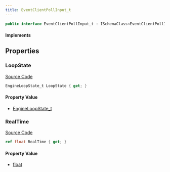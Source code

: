 ```yaml
---
title: EventClientPollInput_t
---
```


```csharp
public interface EventClientPollInput_t : ISchemaClass<EventClientPollInput_t>, ISchemaField, ISchemaClass, INativeHandle
```

#### Implements

## Properties

### LoopState

[Source Code](https://github.com/swiftly-solution/swiftlys2/blob/main/managed/src/SwiftlyS2.Generated/Schemas/Interfaces/EventClientPollInput_t.cs#L17)

```csharp
EngineLoopState_t LoopState { get; }
```

#### Property Value

- [EngineLoopState_t](/docs/api/shared/schemadefinitions/engineloopstate_t)

### RealTime

[Source Code](https://github.com/swiftly-solution/swiftlys2/blob/main/managed/src/SwiftlyS2.Generated/Schemas/Interfaces/EventClientPollInput_t.cs#L19)

```csharp
ref float RealTime { get; }
```

#### Property Value

- [float](https://learn.microsoft.com/dotnet/api/system.single)

